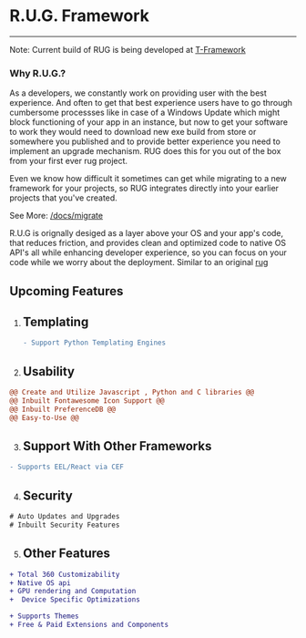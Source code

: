 # R.U.G. Framework

<hr>

Note: Current build of RUG is being developed at [T-Framework](https://github.com/rug-gui/T-framework)


### Why R.U.G.?

As a developers, we constantly work on providing user with the best experience. And often to get that best experience users have to go through cumbersome processses like in case of a Windows Update which might block functioning of your app in an instance, but now to get your software to work they would need to download new exe build from store or somewhere you published and to provide better experience you need to implement an upgrade mechanism. RUG does this for you out of the box from your first ever rug project. 
<br>

  Even we know how difficult it sometimes can get while migrating to a new framework for your projects, so RUG integrates directly into your earlier projects that you've created.
   

See More: [/docs/migrate]("/docs/migrate")

R.U.G is orignally desiged as a layer above your OS and your app's code, that reduces friction, and provides clean and optimized code to native OS API's all while enhancing developer experience, so you can focus on your code while we worry about the deployment. Similar to an original [rug](https://dictionary.cambridge.org/dictionary/english/rug)

## Upcoming Features
1. ## Templating
    ```diff 
    - Support Python Templating Engines 
    ```
    
2. ## Usability

  ```diff 
  @@ Create and Utilize Javascript , Python and C libraries @@
  @@ Inbuilt Fontawesome Icon Support @@
  @@ Inbuilt PreferenceDB @@
  @@ Easy-to-Use @@
  ```
  
3. ## Support With Other Frameworks
  ```diff 
  - Supports EEL/React via CEF
  ```
4. ## Security
  ```diff 
  # Auto Updates and Upgrades
  # Inbuilt Security Features
  ```
 5. ## Other Features
   ```diff 
  + Total 360 Customizability
  + Native OS api
  + GPU rendering and Computation
  +  Device Specific Optimizations
  
  + Supports Themes
  + Free & Paid Extensions and Components 
  ```
